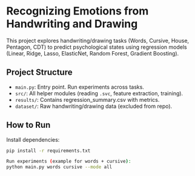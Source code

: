 # Recognizing Emotions from Handwriting and Drawing

This project explores handwriting/drawing tasks (Words, Cursive, House, Pentagon, CDT) 
to predict psychological states using regression models (Linear, Ridge, Lasso, ElasticNet, Random Forest, Gradient Boosting).

## Project Structure
- `main.py`: Entry point. Run experiments across tasks.
- `src/`: All helper modules (reading `.svc`, feature extraction, training).
- `results/`: Contains regression_summary.csv with metrics.
- `dataset/`: Raw handwriting/drawing data (excluded from repo).

## How to Run
Install dependencies:
```bash
pip install -r requirements.txt

Run experiments (example for words + cursive):
python main.py words cursive --mode all

